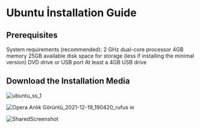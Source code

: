 # Ubuntu İnstallation Guide

## Prerequisites

System requirements (recommended):
2 GHz dual-core processor
4GB memory
25GB available disk space for storage (less if installing the minimal version)
DVD drive or USB port
At least a 4GB USB drive
## Download the Installation Media

![ubuntu_ss_1](https://user-images.githubusercontent.com/90481141/146574716-3657ee29-67e6-495d-ba62-c4d1cb1dc1a7.png)

![Opera Anlık Görüntü_2021-12-19_190420_rufus ie](https://user-images.githubusercontent.com/90481141/146687685-75c3b8f1-8582-444d-ad30-7a30a08c97fb.png)

![SharedScreenshot](https://user-images.githubusercontent.com/90481141/146687692-42177491-f635-4c66-8153-dc15fda05082.jpg)



